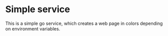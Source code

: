 # Simple service

This is a simple go service, which creates a web page in colors
depending on environment variables.
